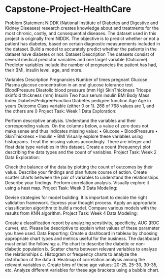# Capstone-Project-HealthCare
 Problem Statement NIDDK (National Institute of Diabetes and Digestive and Kidney Diseases) research creates knowledge about and treatments for the most chronic, costly, and consequential diseases. The dataset used in this project is originally from NIDDK. The objective is to predict whether or not a patient has diabetes, based on certain diagnostic measurements included in the dataset. Build a model to accurately predict whether the patients in the dataset have diabetes or not. Dataset Description The datasets consist of several medical predictor variables and one target variable (Outcome). Predictor variables include the number of pregnancies the patient has had, their BMI, insulin level, age, and more.

Variables Description Pregnancies Number of times pregnant Glucose Plasma glucose concentration in an oral glucose tolerance test BloodPressure Diastolic blood pressure (mm Hg) SkinThickness Triceps skinfold thickness (mm) Insulin Two hour serum insulin BMI Body Mass Index DiabetesPedigreeFunction Diabetes pedigree function Age Age in years Outcome Class variable (either 0 or 1). 268 of 768 values are 1, and the others are 0 Project Task: Week 1 Data Exploration:

Perform descriptive analysis. Understand the variables and their corresponding values. On the columns below, a value of zero does not make sense and thus indicates missing value: • Glucose • BloodPressure • SkinThickness • Insulin • BMI
Visually explore these variables using histograms. Treat the missing values accordingly.
There are integer and float data type variables in this dataset. Create a count (frequency) plot describing the data types and the count of variables.
Project Task: Week 2 Data Exploration:

Check the balance of the data by plotting the count of outcomes by their value. Describe your findings and plan future course of action.
Create scatter charts between the pair of variables to understand the relationships. Describe your findings.
Perform correlation analysis. Visually explore it using a heat map.
Project Task: Week 3 Data Modeling:

Devise strategies for model building. It is important to decide the right validation framework. Express your thought process.
Apply an appropriate classification algorithm to build a model. Compare various models with the results from KNN algorithm.
Project Task: Week 4 Data Modeling:

Create a classification report by analyzing sensitivity, specificity, AUC (ROC curve), etc. Please be descriptive to explain what values of these parameter you have used. Data Reporting:
Create a dashboard in tableau by choosing appropriate chart types and metrics useful for the business. The dashboard must entail the following: a. Pie chart to describe the diabetic or non-diabetic population b. Scatter charts between relevant variables to analyze the relationships c. Histogram or frequency charts to analyze the distribution of the data d. Heatmap of correlation analysis among the relevant variables e. Create bins of these age values: 20-25, 25-30, 30-35, etc. Analyze different variables for these age brackets using a bubble chart.
